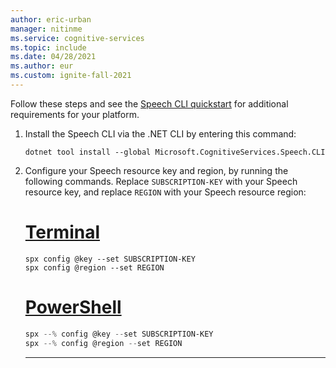 ```yaml
---
author: eric-urban
manager: nitinme
ms.service: cognitive-services
ms.topic: include
ms.date: 04/28/2021
ms.author: eur
ms.custom: ignite-fall-2021
---
```


Follow these steps and see the [Speech CLI quickstart](~/articles/cognitive-services/speech-service/spx-basics.md#download-and-install) for additional requirements for your platform.

1. Install the Speech CLI via the .NET CLI by entering this command:
   ```dotnetcli
   dotnet tool install --global Microsoft.CognitiveServices.Speech.CLI
   ```
1. Configure your Speech resource key and region, by running the following commands. Replace `SUBSCRIPTION-KEY` with your Speech resource key, and replace `REGION` with your Speech resource region:
    # [Terminal](#tab/terminal)
    
    ```console
    spx config @key --set SUBSCRIPTION-KEY
    spx config @region --set REGION
    ```
    
    # [PowerShell](#tab/powershell)
    
    ```powershell
    spx --% config @key --set SUBSCRIPTION-KEY
    spx --% config @region --set REGION
    ```
    ***
